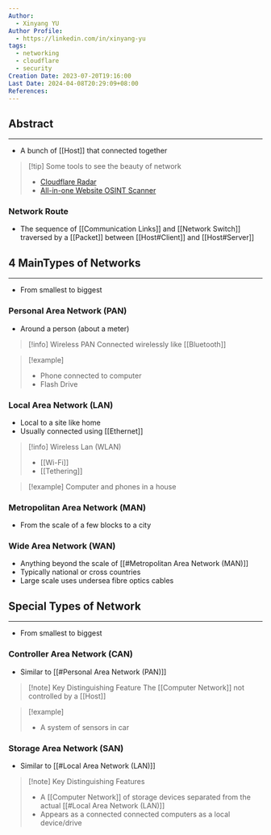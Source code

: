 ```yaml
---
Author:
  - Xinyang YU
Author Profile:
  - https://linkedin.com/in/xinyang-yu
tags:
  - networking
  - cloudflare
  - security
Creation Date: 2023-07-20T19:16:00
Last Date: 2024-04-08T20:29:09+08:00
References: 
---
```

## Abstract
---
- A bunch of [[Host]] that connected together

>[!tip] Some tools to see the beauty of network
> - [Cloudflare Radar](https://radar.cloudflare.com/)
> - [All-in-one Website OSINT Scanner](https://web-check.xyz)

### Network Route
- The sequence of [[Communication Links]] and [[Network Switch]] traversed by a [[Packet]] between [[Host#Client]] and [[Host#Server]]



## 4 MainTypes of Networks 
---
- From smallest to biggest
### Personal Area Network (PAN)
- Around a person (about a meter)
>[!info] Wireless PAN
>Connected wirelessly like [[Bluetooth]] 

>[!example]
>- Phone connected to computer
>- Flash Drive

### Local Area Network (LAN)
- Local to a site like home
- Usually connected using [[Ethernet]]

>[!info] Wireless Lan (WLAN)
>- [[Wi-Fi]]
>- [[Tethering]]

>[!example]
>Computer and phones in a house

### Metropolitan Area Network (MAN)
- From the scale of a few blocks to a city

### Wide Area Network (WAN)
- Anything beyond the scale of [[#Metropolitan Area Network (MAN)]]
- Typically national or cross countries
- Large scale uses undersea fibre optics cables

## Special Types of Network
---
- From smallest to biggest
### Controller Area Network (CAN)
- Similar to [[#Personal Area Network (PAN)]]

>[!note] Key Distinguishing Feature
>The [[Computer Network]] not controlled by a [[Host]]

>[!example]
>- A system of sensors in car

### Storage Area Network (SAN)
- Similar to [[#Local Area Network (LAN)]]

>[!note] Key Distinguishing Features
> - A [[Computer Network]] of storage devices separated from the actual [[#Local Area Network (LAN)]]
> - Appears as a connected connected computers as a local device/drive